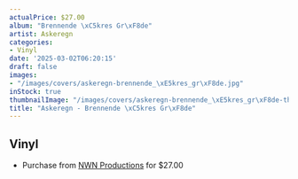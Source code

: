 ```yaml
---
actualPrice: $27.00
album: "Brennende \xC5kres Gr\xF8de"
artist: Askeregn
categories:
- Vinyl
date: '2025-03-02T06:20:15'
draft: false
images:
- "/images/covers/askeregn-brennende_\xE5kres_gr\xF8de.jpg"
inStock: true
thumbnailImage: "/images/covers/askeregn-brennende_\xE5kres_gr\xF8de-thumb.jpg"
title: "Askeregn - Brennende \xC5kres Gr\xF8de"
---
```


## Vinyl
* Purchase from [NWN Productions](http://shop.nwnprod.com/index.php?route=product/product&path=75&product_id=51130&sort=pd.name&order=ASC) for $27.00
